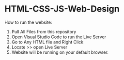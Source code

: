 ﻿# HTML-CSS-JS-Web-Design

 How to run the website:
1. Pull All Files from this repository
2. Open Visual Studio Code to run the Live Server
3. Go to Any HTML file and Right Click
4. Locate >> open Live Server
5. Website will be running on your default browser.
